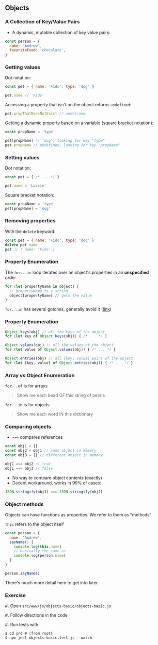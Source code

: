 ## Objects

### A Collection of Key/Value Pairs

- A dynamic, mutable collection of key value pairs:

```javascript
const person = {
  name: 'Andrew',
  favoriteFood: 'chocolate',
}
```

### Getting values

Dot notation:

```javascript
const pet = { name: 'Fido', type: 'dog' }

pet.name // 'Fido'
```

Accessing a property that isn't on the object returns `undefined`:

```javascript
pet.propThatDoesNotExist // undefined
```

Getting a dynamic property based on a variable (square bracket notation):

```javascript
const propName = 'type'

pet[propName] // 'dog', looking for key "type"
pet.propName // undefined, looking for key "propName"
```

### Setting values

Dot notation:

```javascript
const pet = { /* ... */ }

pet.name = 'Lassie'
```

Square bracket notation:

```javascript
const propName = 'type'
pet[propName] = 'dog'
```

### Removing properties

With the `delete` keyword:

```javascript
const pet = { name: 'Fido', type: 'dog' }
delete pet.name
pet // { name: 'Fido' }
```

### Property Enumeration

The `for...in` loop iterates over an object's properties in an **unspecified** order.

```javascript
for (let propertyName in object) {
  // propertyName is a string
  object[propertyName] // gets the value
}
```

`for...in` has several gotchas, generally avoid it ([link](https://developer.mozilla.org/en-US/docs/Web/JavaScript/Reference/Statements/for...in#why_use_for...in))

### Property Enumeration

```javascript
Object.keys(obj) // all the keys of the object
for (let key of Object.keys(obj)) { /* ... */ }

Object.values(obj) // all the values of the object
for (let value of Object.values(obj)) { /* ... */ }

Object.entries(obj) // all [key, value] pairs of the object
for (let [key, value] of Object.entries(obj)) { /* ... */ }
```

### Array vs Object Enumeration

`for...of` is for arrays

> Show me each bead OF this string of pearls

`for...in` is for objects

> Show me each word IN this dictionary

### Comparing objects

- `===` compares references

```js
const obj1 = {}
const obj2 = obj1 // same object in memory
const obj3 = {} // different object in memory

obj1 === obj2 // true
obj1 === obj3 // false
```

- No way to compare object contents (exactly)
- Decent workaround, works in 99% of cases:

```javascript
JSON.stringify(obj1) === JSON.stringify(obj2)
```

### Object methods

Objects can have functions as properties. We refer to them as "methods".

`this` refers to the object itself

```javascript
const person = {
  name: 'Andrew',
  sayName() {
    console.log(this.name)
    // basically the same as
    console.log(person.name)
  }
}

person.sayName()
```

There's much more detail here to get into later.

### Exercise

#. Open `src/www/js/objects-basic/objects-basic.js`

#. Follow directions in the code

#. Run tests with:

```shell
$ cd src # (from root)
$ npx jest objects-basic.test.js --watch
```